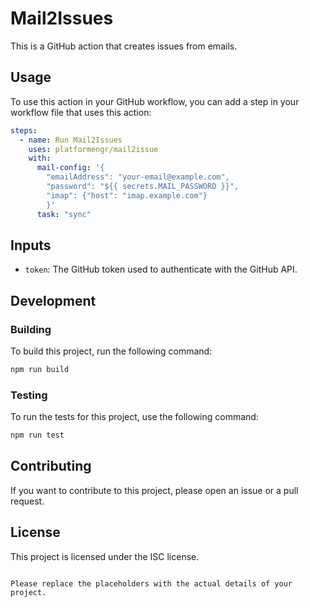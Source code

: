 # Mail2Issues

This is a GitHub action that creates issues from emails.

## Usage

To use this action in your GitHub workflow, you can add a step in your workflow file that uses this action:

```yaml
steps:
  - name: Run Mail2Issues
    uses: platformengr/mail2issue
    with:
      mail-config: '{
        "emailAddress": "your-email@example.com",
        "password": "${{ secrets.MAIL_PASSWORD }}",
        "imap": {"host": "imap.example.com"}
        }'
      task: "sync"
```

## Inputs

- `token`: The GitHub token used to authenticate with the GitHub API.

## Development

### Building

To build this project, run the following command:

```sh
npm run build
```

### Testing

To run the tests for this project, use the following command:

```sh
npm run test
```

## Contributing

If you want to contribute to this project, please open an issue or a pull request.

## License

This project is licensed under the ISC license.

```

Please replace the placeholders with the actual details of your project.
```
